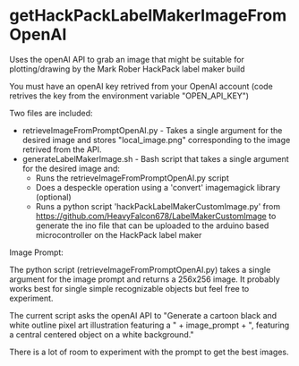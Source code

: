 # getHackPackLabelMakerImageFromOpenAI
Uses the openAI API to grab an image that might be suitable for plotting/drawing by the Mark Rober HackPack label maker build

You must have an openAI key retrived from your OpenAI account (code retrives the key from the environment variable "OPEN_API_KEY")

Two files are included:
* retrieveImageFromPromptOpenAI.py - Takes a single argument for the desired image and stores "local_image.png" corresponding to the image retrived from the API.
* generateLabelMakerImage.sh - Bash script that takes a single argument for the desired image and:
  *  Runs the retrieveImageFromPromptOpenAI.py script
  * Does a despeckle operation using a 'convert' imagemagick library (optional)
  * Runs a python script 'hackPackLabelMakerCustomImage.py' from https://github.com/HeavyFalcon678/LabelMakerCustomImage to generate the ino file that can be uploaded to the arduino based microcontroller on the HackPack label maker


Image Prompt:

  The python script (retrieveImageFromPromptOpenAI.py) takes a single argument for the image prompt and returns a 256x256 image.  It probably works best for single simple recognizable objects but feel free to experiment.  
  
  The current script asks the openAI API to "Generate a cartoon black and white outline pixel art illustration featuring a " + image_prompt + ", featuring a central centered object on a white background."

  There is a lot of room to experiment with the prompt to get the best images.

